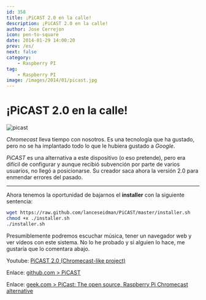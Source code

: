 ```yaml
---
id: 358
title: ¡PiCAST 2.0 en la calle!
description: ¡PiCAST 2.0 en la calle!
author: Jose Cerrejon
icon: pen-to-square
date: 2014-01-29 14:00:20
prev: /es/
next: false
category:
    - Raspberry PI
tag:
    - Raspberry PI
image: /images/2014/01/picast.jpg
---
```


# ¡PiCAST 2.0 en la calle!

![picast](/images/2014/01/picast.jpg)

_Chromecast_ lleva tiempo con nosotros. Es una tecnología que ha gustado, pero no se ha implantado todo lo que le hubiera gustado a _Google_.

_PiCAST_ es una alternativa a este dispositivo (o eso pretende), pero era difícil de configurar y aunque recibió subvención por parte de varios usuarios, no llegó a posicionarse. Su creador saca ahora la versión 2.0 para enmendar errores del pasado.

---

Ahora tenemos la oportunidad de bajarnos el **installer** con la siguiente sentencia:

```bash
wget https://raw.github.com/lanceseidman/PiCAST/master/installer.sh
chmod +x ./installer.sh
./installer.sh
```

Presumiblemente podremos escuchar música, tener un navegador web y ver vídeos con este sistema. No lo he probado y si alguien lo hace, me gustaría que lo comentara abajo.

Youtube: [PiCAST 2.0 (Chromecast-like project)](https://www.youtube.com/watch?v=Wwr201XHDME)

Enlace: [github.com > PiCAST](https://github.com/lanceseidman/PiCAST)

Enlace: [geek.com > PiCast: The open source, Raspberry Pi Chromecast alternative](https://www.geek.com/android/picast-the-open-source-raspberry-pi-chromecast-alternative-1564550/)
